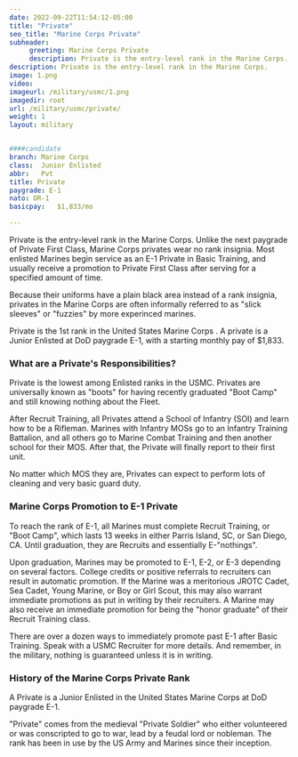 ```yaml
---
date: 2022-09-22T11:54:12-05:00
title: "Private"
seo_title: "Marine Corps Private"
subheader:
     greeting: Marine Corps Private 
     description: Private is the entry-level rank in the Marine Corps. Unlike the next paygrade of Private First Class, Marine Corps privates wear no rank insignia. Most enlisted Marines begin service as an E-1 Private in Basic Training, and usually receive a promotion to Private First Class after serving for a specified amount of time.
description: Private is the entry-level rank in the Marine Corps.
image: 1.png
video: 
imageurl: /military/usmc/1.png
imagedir: root
url: /military/usmc/private/
weight: 1
layout: military


####candidate
branch: Marine Corps
class:	Junior Enlisted
abbr:	Pvt
title: Private
paygrade: E-1 
nato: OR-1
basicpay:	$1,833/mo

---
```

Private is the entry-level rank in the Marine Corps. Unlike the next paygrade of Private First Class, Marine Corps privates wear no rank insignia. Most enlisted Marines begin service as an E-1 Private in Basic Training, and usually receive a promotion to Private First Class after serving for a specified amount of time.

Because their uniforms have a plain black area instead of a rank insignia, privates in the Marine Corps are often informally referred to as "slick sleeves" or "fuzzies" by more experinced marines.

Private is the 1st rank in the United States Marine Corps . A private is a Junior Enlisted at DoD paygrade E-1, with a starting monthly pay of $1,833.

### What are a Private's Responsibilities?
Private is the lowest among Enlisted ranks in the USMC. Privates are universally known as "boots" for having recently graduated "Boot Camp" and still knowing nothing about the Fleet.

After Recruit Training, all Privates attend a School of Infantry (SOI) and learn how to be a Rifleman. Marines with Infantry MOSs go to an Infantry Training Battalion, and all others go to Marine Combat Training and then another school for their MOS. After that, the Private will finally report to their first unit.

No matter which MOS they are, Privates can expect to perform lots of cleaning and very basic guard duty.

###  Marine Corps Promotion to E-1 Private
To reach the rank of E-1, all Marines must complete Recruit Training, or "Boot Camp", which lasts 13 weeks in either Parris Island, SC, or San Diego, CA. Until graduation, they are Recruits and essentially E-"nothings".

Upon graduation, Marines may be promoted to E-1, E-2, or E-3 depending on several factors. College credits or positive referrals to recruiters can result in automatic promotion. If the Marine was a meritorious JROTC Cadet, Sea Cadet, Young Marine, or Boy or Girl Scout, this may also warrant immediate promotions as put in writing by their recruiters. A Marine may also receive an immediate promotion for being the "honor graduate" of their Recruit Training class.

There are over a dozen ways to immediately promote past E-1 after Basic Training. Speak with a USMC Recruiter for more details. And remember, in the military, nothing is guaranteed unless it is in writing.

### History of the Marine Corps Private Rank
A Private is a Junior Enlisted in the United States Marine Corps at DoD paygrade E-1.

"Private" comes from the medieval "Private Soldier" who either volunteered or was conscripted to go to war, lead by a feudal lord or nobleman. The rank has been in use by the US Army and Marines since their inception.